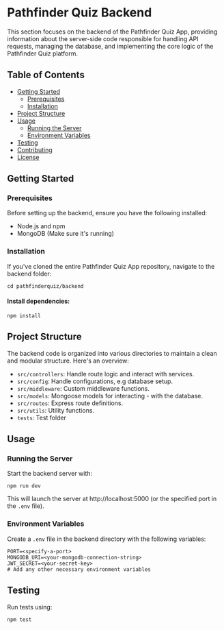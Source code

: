 # Pathfinder Quiz Backend

This section focuses on the backend of the Pathfinder Quiz App, providing information about the server-side code responsible for handling API requests, managing the database, and implementing the core logic of the Pathfinder Quiz platform.

## Table of Contents

- [Getting Started](#getting-started)
  - [Prerequisites](#prerequisites)
  - [Installation](#installation)
- [Project Structure](#project-structure)
- [Usage](#usage)
  - [Running the Server](#running-the-server)
  - [Environment Variables](#environment-variables)
- [Testing](#testing)
- [Contributing](#contributing)
- [License](#license)

## Getting Started

### Prerequisites

Before setting up the backend, ensure you have the following installed:

- Node.js and npm
- MongoDB (Make sure it's running)

### Installation

If you've cloned the entire Pathfinder Quiz App repository, navigate to the backend folder:

    cd pathfinderquiz/backend

#### Install dependencies:

    npm install

## Project Structure

The backend code is organized into various directories to maintain a clean and modular structure. Here's an overview:

- `src/controllers`: Handle route logic and interact with services.
- `src/config`: Handle configurations, e.g database setup.
- `src/middleware`: Custom middleware functions.
- `src/models`: Mongoose models for interacting - with the database.
- `src/routes`: Express route definitions.
- `src/utils`: Utility functions.
- `tests`: Test folder

## Usage

### Running the Server

Start the backend server with:

    npm run dev

This will launch the server at http://localhost:5000 (or the specified port in the `.env` file).

### Environment Variables

Create a `.env` file in the backend directory with the following variables:

    PORT=<specify-a-port>
    MONGODB_URI=<your-mongodb-connection-string>
    JWT_SECRET=<your-secret-key>
    # Add any other necessary environment variables

## Testing

Run tests using:

    npm test
